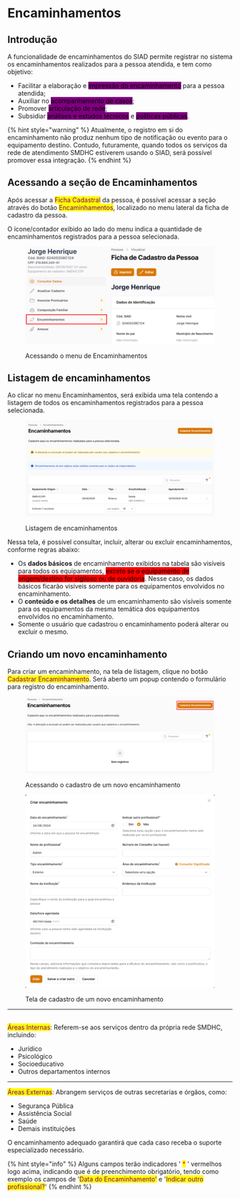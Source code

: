 # Encaminhamentos

## Introdução

A funcionalidade de encaminhamentos do SIAD permite registrar no sistema os encaminhamentos realizados para a pessoa atendida, e tem como objetivo:

* Facilitar a elaboração e <mark style="background-color:purple;">impressão do encaminhamento</mark> para a pessoa atendida;
* Auxiliar no <mark style="background-color:purple;">acompanhamento de casos</mark>;
* Promover <mark style="background-color:purple;">articulação de rede</mark>;
* Subsidiar <mark style="background-color:purple;">análises e estudos técnicos</mark> e <mark style="background-color:purple;">políticas públicas</mark>.

{% hint style="warning" %}
Atualmente, o registro em si do encaminhamento não produz nenhum tipo de notificação ou evento para o equipamento destino. Contudo, futuramente, quando todos os serviços da rede de atendimento SMDHC estiverem usando o SIAD, será possível promover essa integração.
{% endhint %}

## Acessando a seção de Encaminhamentos

Após acessar a <mark style="color:purple;">Ficha Cadastral</mark> da pessoa, é possível acessar a seção através do botão <mark style="color:purple;">Encaminhamentos</mark>, localizado no menu lateral da ficha de cadastro da pessoa.

O ícone/contador exibido ao lado do menu indica a quantidade de encaminhamentos registrados para a pessoa selecionada.

<figure><img src="../.gitbook/assets/image (2) (1) (1) (1) (1) (1) (1) (1) (1) (1) (1) (1) (1) (1) (1) (1) (1) (1) (1) (1) (1) (1).png" alt=""><figcaption><p>Acessando o menu de Encaminhamentos</p></figcaption></figure>

## Listagem de encaminhamentos

Ao clicar no menu Encaminhamentos, será exibida uma tela contendo a listagem de todos os encaminhamentos registrados para a pessoa selecionada.

<figure><img src="../.gitbook/assets/image (4) (1) (1).png" alt=""><figcaption><p>Listagem de encaminhamentos</p></figcaption></figure>

Nessa tela, é possível consultar, incluir, alterar ou excluir encaminhamentos, conforme regras abaixo:

* Os **dados básicos** de encaminhamento exibidos na tabela são visíveis para todos os equipamentos, <mark style="background-color:red;">exceto se o equipamento de origem/destino for sigiloso ou de ouvidoria</mark>. Nesse caso, os dados básicos ficarão visíveis somente para os equipamentos envolvidos no encaminhamento.
* O **conteúdo e os detalhes** de um encaminhamento são visíveis somente para os equipamentos da mesma temática dos equipamentos envolvidos no encaminhamento.
* Somente o usuário que cadastrou o encaminhamento poderá alterar ou excluir o mesmo.

## Criando um novo encaminhamento

Para criar um encaminhamento, na tela de listagem, clique no botão <mark style="color:purple;">Cadastrar Encaminhamento</mark>. Será aberto um popup contendo o formulário para registro do encaminhamento.



<figure><img src="../.gitbook/assets/image (7) (1) (1) (1) (1) (1) (1).png" alt=""><figcaption><p>Acessando o cadastro de um novo encaminhamento</p></figcaption></figure>

<figure><img src="../.gitbook/assets/image (6) (1) (1) (1) (1) (1) (1) (1).png" alt=""><figcaption><p>Tela de cadastro de um novo encaminhamento</p></figcaption></figure>

***

\
<mark style="color:purple;">Áreas Internas</mark>: Referem-se aos serviços dentro da própria rede SMDHC, incluindo:

* Jurídico
* Psicológico
* Socioeducativo
* Outros departamentos internos

***

<mark style="color:purple;">Áreas Externas</mark>: Abrangem serviços de outras secretarias e órgãos, como:

* Segurança Pública
* Assistência Social
* Saúde
* Demais instituições

O encaminhamento adequado garantirá que cada caso receba o suporte especializado necessário.

{% hint style="info" %}
Alguns campos terão indicadores ' <mark style="color:red;">\*</mark> ' vermelhos logo acima, indicando que é de preenchimento obrigatório, tendo como exemplo os campos de '<mark style="color:purple;">Data do Encaminhamento'</mark> e '<mark style="color:purple;">Indicar outro profissional?</mark>'
{% endhint %}
